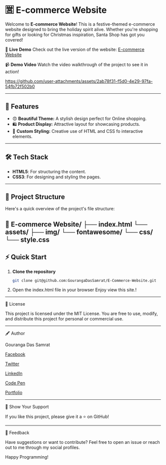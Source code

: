 # 🈺 E-commerce Website

Welcome to **E-commerce Website**! This is a festive-themed e-commerce website designed to bring the holiday spirit alive. Whether you're shopping for gifts or looking for Christmas inspiration, Santa Shop has got you covered!

🌟 **Live Demo**
Check out the live version of the website: [E-commerce Website](https://ecommercesitebygouranga.tiiny.site)

📹 **Demo Video**
Watch the video walkthrough of the project to see it in action!





https://github.com/user-attachments/assets/2ab78f31-f5d0-4e29-97fa-54fb72f502b0



---

## 🚀 Features

- 😍 **Beautiful Theme:** A stylish design perfect for Online shopping.
- 🛍️ **Product Display:** Attractive layout for showcasing products.
- 🎨 **Custom Styling:** Creative use of HTML and CSS fo interactive elements.

---

## 🛠️ Tech Stack

- **HTML5**: For structuring the content.
- **CSS3**: For designing and styling the pages.

---

## 📂 Project Structure

Here's a quick overview of the project's file structure:

📁 E-commerce Website/
├── index.html
└── assets/
    ├── img/
    └── fontawesome/
└── css/
    └── style.css
---

## ⚡ Quick Start

1. **Clone the repository**
   ```bash
   git clone git@github.com:GourangaDasSamrat/E-Commerce-Website.git

2. Open the index.html file in your browser
Enjoy view this site.!




---

📜 License

This project is licensed under the MIT License. You are free to use, modify, and distribute this project for personal or commercial use.


---

🖋️ Author

Gouranga Das Samrat

[Facebook](https://www.facebook.com/gourangadassamrat)

[Twitter](https://x.com/gouranga_khulna)

[LinkedIn](https://bd.linkedin.com/in/gouranga-das-samrat-330311294)

[Code Pen](https://codepen.io/gouranga-das-samrat)

[Portfolio](https://gourangadassamrat.my.canva.site/)



---

🌟 Show Your Support

If you like this project, please give it a ⭐ on GitHub!


---

📢 Feedback

Have suggestions or want to contribute? Feel free to open an issue or reach out to me through my social profiles.

Happy Programming!
